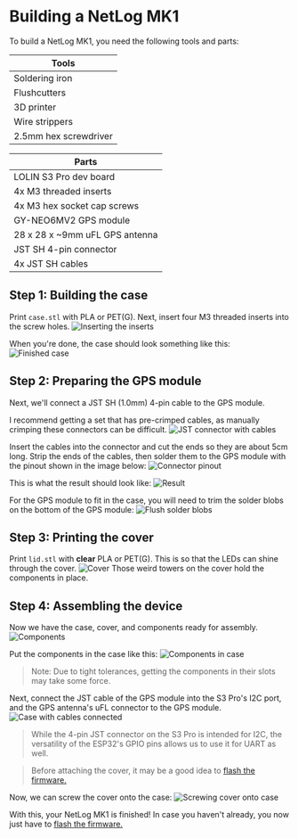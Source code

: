 # Building a NetLog MK1
To build a NetLog MK1, you need the following tools and parts:

| Tools                 |
|-----------------------|
| Soldering iron        |
| Flushcutters          |
| 3D printer            |
| Wire strippers        |
| 2.5mm hex screwdriver |

| Parts                          |
|--------------------------------|
| LOLIN S3 Pro dev board         |
| 4x M3 threaded inserts         |
| 4x M3 hex socket cap screws    |
| GY-NEO6MV2 GPS module          |
| 28 x 28 x ~9mm uFL GPS antenna |
| JST SH 4-pin connector         |
| 4x JST SH cables               |

## Step 1: Building the case
Print `case.stl` with PLA or PET(G). Next, insert four M3 threaded inserts into the screw holes.
![Inserting the inserts](../pictures/insert.jpg)

When you're done, the case should look something like this:
![Finished case](../pictures/case.jpg)

## Step 2: Preparing the GPS module
Next, we'll connect a JST SH (1.0mm) 4-pin cable to the GPS module.

I recommend getting a set that has pre-crimped cables, as manually crimping these connectors can be difficult.
![JST connector with cables](../pictures/jst_conn.jpg)

Insert the cables into the connector and cut the ends so they are about
5cm long. Strip the ends of the cables, then solder them to the GPS module with the pinout shown in the image below:
![Connector pinout](../pictures/gps_wiring.png)

This is what the result should look like:
![Result](../pictures/solder_gps.jpg)

For the GPS module to fit in the case, you will need to trim the solder blobs on the bottom of the GPS module:
![Flush solder blobs](../pictures/trim_gps.jpg)

## Step 3: Printing the cover
Print `lid.stl` with **clear** PLA or PET(G). This is so that the LEDs can shine through the cover.
![Cover](../pictures/lid.jpg)
Those weird towers on the cover hold the components in place.

## Step 4: Assembling the device
Now we have the case, cover, and components ready for assembly.
![Components](../pictures/components.jpg)

Put the components in the case like this:
![Components in case](../pictures/assembled_unconnected.jpg)

> Note: Due to tight tolerances, getting the components in their slots may take some force.

Next, connect the JST cable of the GPS module into the S3 Pro's I2C port, and the GPS antenna's uFL connector to the GPS module.
![Case with cables connected](../pictures/case_finished.jpg)

> While the 4-pin JST connector on the S3 Pro is intended for I2C,
    the versatility of the ESP32's GPIO pins allows us to use it for
    UART as well.

> Before attaching the cover, it may be a good idea to [flash the firmware.](flashing_tutorial.md)

Now, we can screw the cover onto the case:
![Screwing cover onto case](../pictures/screw_lid.jpg)

With this, your NetLog MK1 is finished!
In case you haven't already, you now just have to [flash the firmware.](flashing_tutorial.md)
